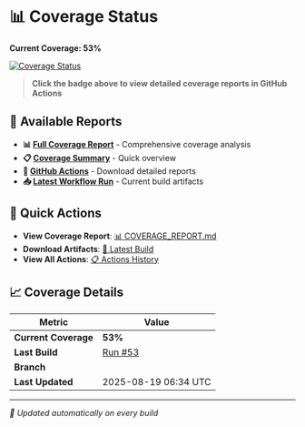 # 📊 Coverage Status

**Current Coverage: 53%**

[![Coverage Status](https://img.shields.io/badge/coverage-53%-brightgreen?style=flat&logo=java)](https://github.com/Gqlex/gqlex-path-selection-java/actions/runs/17061559356)

> **Click the badge above to view detailed coverage reports in GitHub Actions**

## 📁 Available Reports

- **📊 [Full Coverage Report](https://github.com/Gqlex/gqlex-path-selection-java/blob/main/docs/COVERAGE_REPORT.md)** - Comprehensive coverage analysis
- **📋 [Coverage Summary](https://github.com/Gqlex/gqlex-path-selection-java/blob/main/docs/COVERAGE_SUMMARY.md)** - Quick overview
- **🔗 [GitHub Actions](https://github.com/Gqlex/gqlex-path-selection-java/actions)** - Download detailed reports
- **📥 [Latest Workflow Run](https://github.com/Gqlex/gqlex-path-selection-java/actions/runs/17061559356)** - Current build artifacts

## 🎯 Quick Actions

- **View Coverage Report**: [📊 COVERAGE_REPORT.md](https://github.com/Gqlex/gqlex-path-selection-java/blob/main/docs/COVERAGE_REPORT.md)
- **Download Artifacts**: [🚀 Latest Build](https://github.com/Gqlex/gqlex-path-selection-java/actions/runs/17061559356)
- **View All Actions**: [📋 Actions History](https://github.com/Gqlex/gqlex-path-selection-java/actions)

## 📈 Coverage Details

| Metric | Value |
|--------|-------|
| **Current Coverage** | **53%** |
| **Last Build** | [Run #53](https://github.com/Gqlex/gqlex-path-selection-java/actions/runs/17061559356) |
| **Branch** |  |
| **Last Updated** | 2025-08-19 06:34 UTC |

---
*🔄 Updated automatically on every build*
